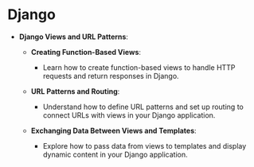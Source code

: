 # Django

- **Django Views and URL Patterns**:
  
  - **Creating Function-Based Views**:
    - Learn how to create function-based views to handle HTTP requests and return responses in Django.

  - **URL Patterns and Routing**:
    - Understand how to define URL patterns and set up routing to connect URLs with views in your Django application.

  - **Exchanging Data Between Views and Templates**:
    - Explore how to pass data from views to templates and display dynamic content in your Django application.
